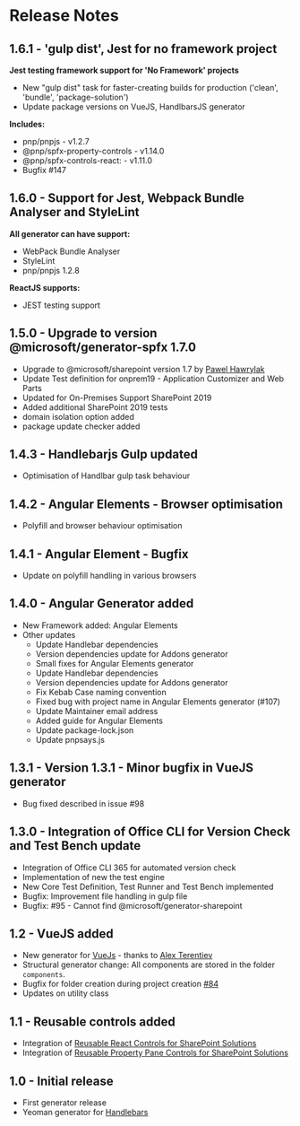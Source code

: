 # Release Notes

## 1.6.1 - 'gulp dist', Jest for no framework project

**Jest testing framework support for 'No Framework' projects**

-  New "gulp dist" task for faster-creating builds for production ('clean', 'bundle', 'package-solution')
-  Update package versions on VueJS, HandlbarsJS generator
 
**Includes:**

- pnp/pnpjs - v1.2.7
- @pnp/spfx-property-controls - v1.14.0
- @pnp/spfx-controls-react: - v1.11.0
- Bugfix #147

## 1.6.0 - Support for Jest, Webpack Bundle Analyser and StyleLint

**All generator can have support:**

- WebPack Bundle Analyser
- StyleLint
- pnp/pnpjs 1.2.8
 
**ReactJS supports:**
- JEST testing support

## 1.5.0 - Upgrade to version @microsoft/generator-spfx 1.7.0

- Upgrade to @microsoft/sharepoint version 1.7 by [Pawel Hawrylak](https://github.com/phawrylak)
- Update Test definition for onprem19 - Application Customizer and Web Parts
- Updated for On-Premises Support SharePoint 2019
- Added additional SharePoint 2019 tests
- domain isolation option added
- package update checker added

## 1.4.3 - Handlebarjs Gulp updated

- Optimisation of Handlbar gulp task behaviour

## 1.4.2 - Angular Elements - Browser optimisation

- Polyfill and browser behaviour optimisation

## 1.4.1 - Angular Element - Bugfix

- Update on polyfill handling in various browsers


## 1.4.0 - Angular Generator added

-  New Framework added: Angular Elements
-  Other updates
    - Update Handlebar dependencies
    - Version dependencies update for Addons generator
    - Small fixes for Angular Elements generator
    - Update Handlebar dependencies
    - Version dependencies update for Addons generator
    - Fix Kebab Case naming convention
    - Fixed bug with project name in Angular Elements generator (#107)
    - Update Maintainer email address
    - Added guide for Angular Elements
    - Update package-lock.json
    - Update pnpsays.js

## 1.3.1 - Version 1.3.1 - Minor bugfix in VueJS generator

- Bug fixed described in issue #98

## 1.3.0 - Integration of Office CLI for Version Check and Test Bench update

- Integration of Office CLI 365 for automated version check
- Implementation of new the test engine
- New Core Test Definition, Test Runner and Test Bench implemented
- Bugfix: Improvement file handling in gulp file
- Bugfix: #95 - Cannot find @microsoft/generator-sharepoint

## 1.2 - VueJS added

- New generator for [VueJs](https://vuejs.org) - thanks to [Alex Terentiev](https://github.com/AJIXuMuK)
- Structural generator change: All components are stored in the folder `components`.
- Bugfix for folder creation during project creation [#84](https://github.com/pnp/generator-spfx/issues/84)
- Updates on utility class

## 1.1 - Reusable controls added

- Integration of [Reusable React Controls for SharePoint Solutions](https://sharepoint.github.io/sp-dev-fx-controls-react/)
- Integration of [Reusable Property Pane Controls for SharePoint Solutions](https://sharepoint.github.io/sp-dev-fx-property-controls/)

## 1.0 - Initial release

- First generator release
- Yeoman generator for [Handlebars](http://handlebarsjs.com)
